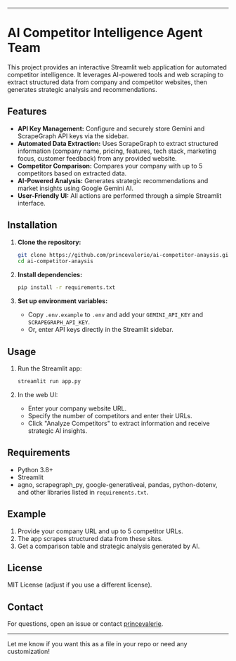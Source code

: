 
---

# AI Competitor Intelligence Agent Team

This project provides an interactive Streamlit web application for automated competitor intelligence. It leverages AI-powered tools and web scraping to extract structured data from company and competitor websites, then generates strategic analysis and recommendations.

## Features

- **API Key Management:** Configure and securely store Gemini and ScrapeGraph API keys via the sidebar.
- **Automated Data Extraction:** Uses ScrapeGraph to extract structured information (company name, pricing, features, tech stack, marketing focus, customer feedback) from any provided website.
- **Competitor Comparison:** Compares your company with up to 5 competitors based on extracted data.
- **AI-Powered Analysis:** Generates strategic recommendations and market insights using Google Gemini AI.
- **User-Friendly UI:** All actions are performed through a simple Streamlit interface.

## Installation

1. **Clone the repository:**
   ```bash
   git clone https://github.com/princevalerie/ai-competitor-anaysis.git
   cd ai-competitor-anaysis
   ```

2. **Install dependencies:**
   ```bash
   pip install -r requirements.txt
   ```

3. **Set up environment variables:**
   - Copy `.env.example` to `.env` and add your `GEMINI_API_KEY` and `SCRAPEGRAPH_API_KEY`.
   - Or, enter API keys directly in the Streamlit sidebar.

## Usage

1. Run the Streamlit app:
   ```bash
   streamlit run app.py
   ```

2. In the web UI:
   - Enter your company website URL.
   - Specify the number of competitors and enter their URLs.
   - Click "Analyze Competitors" to extract information and receive strategic AI insights.

## Requirements

- Python 3.8+
- Streamlit
- agno, scrapegraph_py, google-generativeai, pandas, python-dotenv, and other libraries listed in `requirements.txt`.

## Example

1. Provide your company URL and up to 5 competitor URLs.
2. The app scrapes structured data from these sites.
3. Get a comparison table and strategic analysis generated by AI.

## License

MIT License (adjust if you use a different license).

## Contact

For questions, open an issue or contact [princevalerie](https://github.com/princevalerie).

---

Let me know if you want this as a file in your repo or need any customization!
